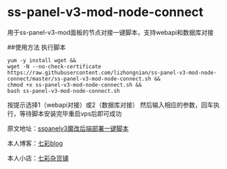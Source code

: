# ss-panel-v3-mod-node-connect
用于ss-panel-v3-mod面板的节点对接一键脚本，支持webapi和数据库对接

##使用方法
执行脚本
```shell
yum -y install wget &&
wget -N --no-check-certificate https://raw.githubusercontent.com/lizhongnian/ss-panel-v3-mod-node-connect/master/ss-panel-v3-mod-node-connect.sh &&
chmod +x ss-panel-v3-mod-node-connect.sh &&
bash ss-panel-v3-mod-node-connect.sh
```

按提示选择1（webapi对接）或2（数据库对接）
然后输入相应的参数，回车执行，等待脚本安装完毕重启vps后即可成功

原文地址：[sspanelv3魔改后端部署一键脚本](https://www.7colorblog.com/?id=32/)

本人博客：[七彩blog](https://www.7colorblog.com/)

本人小店：[七彩杂货铺](https://faka.7colorblog.com/)
